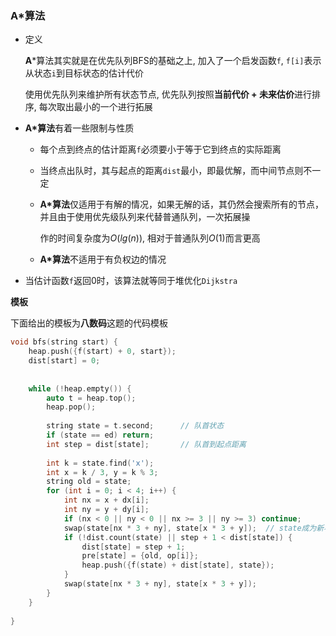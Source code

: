 ### A*算法

- 定义

  **A***算法其实就是在优先队列BFS的基础之上, 加入了一个启发函数`f`, `f[i]`表示从状态`i`到目标状态的估计代价

  使用优先队列来维护所有状态节点, 优先队列按照**当前代价 + 未来估价**进行排序, 每次取出最小的一个进行拓展

- **A*算法**有着一些限制与性质

  - 每个点到终点的估计距离`f`必须要小于等于它到终点的实际距离

  - 当终点出队时，其与起点的距离`dist`最小，即最优解，而中间节点则不一定

  - **A*算法**仅适用于有解的情况，如果无解的话，其仍然会搜索所有的节点，并且由于使用优先级队列来代替普通队列，一次拓展操

    作的时间复杂度为$O(lg(n))$, 相对于普通队列$O(1)$而言更高

  - **A*算法**不适用于有负权边的情况

- 当估计函数`f`返回0时，该算法就等同于堆优化`Dijkstra`





**模板**

下面给出的模板为**八数码**这题的代码模板

```cc
void bfs(string start) {
    heap.push({f(start) + 0, start});
    dist[start] = 0;
    
    
    while (!heap.empty()) {
        auto t = heap.top();
        heap.pop();
        
        string state = t.second;      // 队首状态
        if (state == ed) return;
        int step = dist[state];       // 队首到起点距离
        
        int k = state.find('x');
        int x = k / 3, y = k % 3;
        string old = state;
        for (int i = 0; i < 4; i++) {
            int nx = x + dx[i];
            int ny = y + dy[i];
            if (nx < 0 || ny < 0 || nx >= 3 || ny >= 3) continue;
            swap(state[nx * 3 + ny], state[x * 3 + y]);  // state成为新状态
            if (!dist.count(state) || step + 1 < dist[state]) {
                dist[state] = step + 1;
                pre[state] = {old, op[i]};
                heap.push({f(state) + dist[state], state});
            }
            swap(state[nx * 3 + ny], state[x * 3 + y]);
        }
    }
  
}
```

